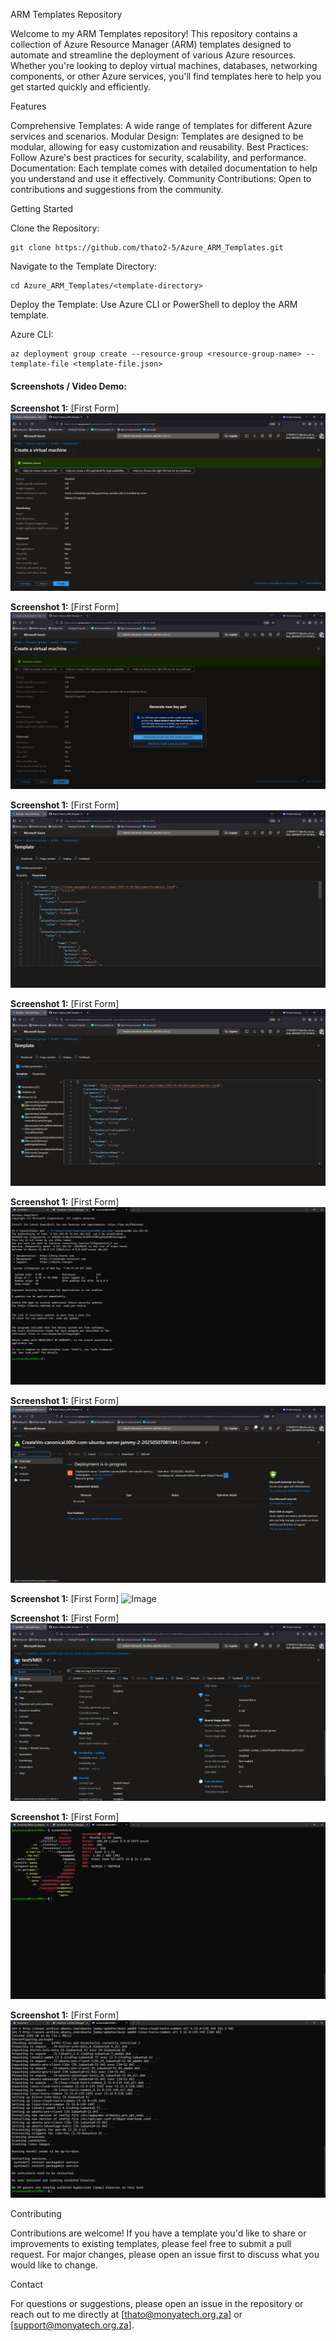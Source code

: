 ARM Templates Repository

Welcome to my ARM Templates repository! This repository contains a collection of Azure Resource Manager (ARM) templates designed to automate and streamline the deployment of various Azure resources. Whether you're looking to deploy virtual machines, databases, networking components, or other Azure services, you'll find templates here to help you get started quickly and efficiently.

Features

   Comprehensive Templates: A wide range of templates for different Azure services and scenarios.
   Modular Design: Templates are designed to be modular, allowing for easy customization and reusability.
   Best Practices: Follow Azure's best practices for security, scalability, and performance.
   Documentation: Each template comes with detailed documentation to help you understand and use it effectively.
   Community Contributions: Open to contributions and suggestions from the community.

Getting Started

  Clone the Repository:

    git clone https://github.com/thato2-5/Azure_ARM_Templates.git

Navigate to the Template Directory:

    cd Azure_ARM_Templates/<template-directory>

Deploy the Template:
Use Azure CLI or PowerShell to deploy the ARM template.

Azure CLI:

    az deployment group create --resource-group <resource-group-name> --template-file <template-file.json>

#### Screenshots / Video Demo:
**Screenshot 1:** [First Form]
![Image](https://github.com/thato2-5/Azure_ARM_Templates/blob/main/createVM_Template.png)

**Screenshot 1:** [First Form]
![Image](https://github.com/thato2-5/Azure_ARM_Templates/blob/main/generate_ssh_keys.png)

**Screenshot 1:** [First Form]
![Image](https://github.com/thato2-5/Azure_ARM_Templates/blob/main/parameters_for_automation.png)

**Screenshot 1:** [First Form]
![Image](https://github.com/thato2-5/Azure_ARM_Templates/blob/main/template_for_automation.png)

**Screenshot 1:** [First Form]
![Image](https://github.com/thato2-5/Azure_ARM_Templates/blob/main/vm_connection.png)

**Screenshot 1:** [First Form]
![Image](https://github.com/thato2-5/Azure_ARM_Templates/blob/main/vm_deployment.png)

**Screenshot 1:** [First Form]
![Image](https://github.com/thato2-5/Azure_ARM_Templates/blob/main/vm_deployment_succes.png)

**Screenshot 1:** [First Form]
![Image](https://github.com/thato2-5/Azure_ARM_Templates/blob/main/vm_overview.png)

**Screenshot 1:** [First Form]
![Image](https://github.com/thato2-5/Azure_ARM_Templates/blob/main/vm_screenfetch.png)

**Screenshot 1:** [First Form]
![Image](https://github.com/thato2-5/Azure_ARM_Templates/blob/main/vm_update.png)


Contributing

Contributions are welcome! If you have a template you'd like to share or improvements to existing templates, please feel free to submit a pull request. For major changes, please open an issue first to discuss what you would like to change.

Contact

For questions or suggestions, please open an issue in the repository or reach out to me directly at [thato@monyatech.org.za] or [support@monyatech.org.za].
